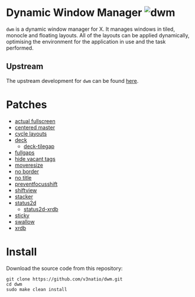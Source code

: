 # Dynamic Window Manager ![dwm](https://img.shields.io/static/v1?label=dwm&message=6.5&color=blue&style=flat-square)

`dwm` is a dynamic window manager for X. It manages windows in tiled, monocle and floating layouts. All of the layouts can be applied dynamically, optimising the environment for the application in use and the task performed.

## Upstream

The upstream development for `dwm` can be found [here](https://git.suckless.org/dwm).

# Patches

- [actual fullscreen](https://dwm.suckless.org/patches/actualfullscreen/)
- [centered master](https://dwm.suckless.org/patches/centeredmaster/)
- [cycle layouts](https://dwm.suckless.org/patches/cyclelayouts/)
- [deck](https://dwm.suckless.org/patches/deck/)
  - [deck-tilegap](https://dwm.suckless.org/patches/deck/)
- [fullgaps](https://dwm.suckless.org/patches/fullgaps/)
- [hide vacant tags](https://dwm.suckless.org/patches/hide_vacant_tags/)
- [moveresize](https://dwm.suckless.org/patches/moveresize/)
- [no border](https://dwm.suckless.org/patches/noborder/)
- [no title](https://dwm.suckless.org/patches/notitle/)
- [preventfocusshift](https://dwm.suckless.org/patches/preventfocusshift/)
- [shiftview](https://dwm.suckless.org/patches/nextprev/)
- [stacker](https://dwm.suckless.org/patches/stacker/)
- [status2d](https://dwm.suckless.org/patches/status2d/)
  - [status2d-xrdb](https://dwm.suckless.org/patches/status2d/)
- [sticky](https://dwm.suckless.org/patches/sticky/)
- [swallow](https://dwm.suckless.org/patches/swallow/)
- [xrdb](https://dwm.suckless.org/patches/xresources/)

# Install

Download the source code from this repository:

```
git clone https://github.com/v3natio/dwm.git
cd dwm
sudo make clean install
```
